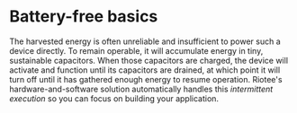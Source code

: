 # Battery-free basics

The harvested energy is often unreliable and insufficient to power such a device directly.
To remain operable, it will accumulate energy in tiny, sustainable capacitors.
When those capacitors are charged, the device will activate and function until its capacitors are drained, at which point it will turn off until it has gathered enough energy to resume operation.
Riotee's hardware-and-software solution automatically handles this *intermittent execution* so you can focus on building your application.